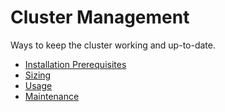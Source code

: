 # Cluster Management
Ways to keep the cluster working and up-to-date.
- [Installation Prerequisites](/aiware/install/prereq.md)
- [Sizing](/aiware/manage/sizing)
- [Usage](/aiware/manage/usage)
- [Maintenance](/aiware/manage/maintenance)
